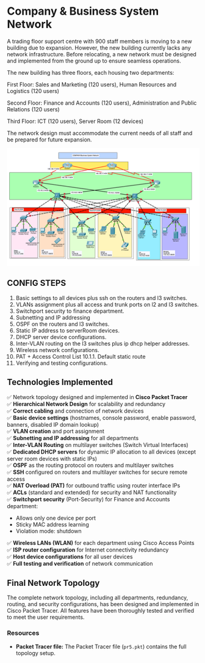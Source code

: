 


# Company & Business System Network

A trading floor support centre with 900 staff members is moving to a new building due to expansion. However, the new building currently lacks any network infrastructure. Before relocating, a new network must be designed and implemented from the ground up to ensure seamless operations.

The new building has three floors, each housing two departments:

First Floor: Sales and Marketing (120 users), Human Resources and Logistics (120 users)

Second Floor: Finance and Accounts (120 users), Administration and Public Relations (120 users)

Third Floor: ICT (120 users), Server Room (12 devices)

The network design must accommodate the current needs of all staff and be prepared for future expansion.




![Netzwerkdiagramm](cisco5.png)

## CONFIG STEPS 
1. Basic settings to all devices plus ssh on the routers and l3 switches.
2. VLANs assignment plus all access and trunk ports on l2 and l3 switches.
3. Switchport security to finance department.
4. Subnetting and IP addressing
5. OSPF on the routers and l3 switches.
6. Static IP address to serverRoom devices.
7. DHCP server device configurations.
8. Inter-VLAN routing on the l3 switches plus ip dhcp helper addresses.
9. Wireless network configurations.
10. PAT + Access Control List
10.1.1. Default static route
11. Verifying and testing configurations.


## Technologies Implemented

✅ Network topology designed and implemented in **Cisco Packet Tracer**  
✅ **Hierarchical Network Design** for scalability and redundancy  
✅ **Correct cabling** and connection of network devices  
✅ **Basic device settings** (hostnames, console password, enable password, banners, disabled IP domain lookup)  
✅ **VLAN creation** and port assignment  
✅ **Subnetting and IP addressing** for all departments  
✅ **Inter-VLAN Routing** on multilayer switches (Switch Virtual Interfaces)  
✅ **Dedicated DHCP servers** for dynamic IP allocation to all devices (except server room devices with static IPs)  
✅ **OSPF** as the routing protocol on routers and multilayer switches  
✅ **SSH** configured on routers and multilayer switches for secure remote access  
✅ **NAT Overload (PAT)** for outbound traffic using router interface IPs  
✅ **ACLs** (standard and extended) for security and NAT functionality  
✅ **Switchport security** (Port-Security) for Finance and Accounts department:
  - Allows only one device per port
  - Sticky MAC address learning
  - Violation mode: shutdown

✅ **Wireless LANs (WLAN)** for each department using Cisco Access Points  
✅ **ISP router configuration** for Internet connectivity redundancy  
✅ **Host device configurations** for all user devices  
✅ **Full testing and verification** of network communication

## Final Network Topology

The complete network topology, including all departments, redundancy, routing, and security configurations, has been designed and implemented in Cisco Packet Tracer. All features have been thoroughly tested and verified to meet the user requirements.

### Resources

- **Packet Tracer file:** The Packet Tracer file (`pr5.pkt`) contains the full topology setup.

